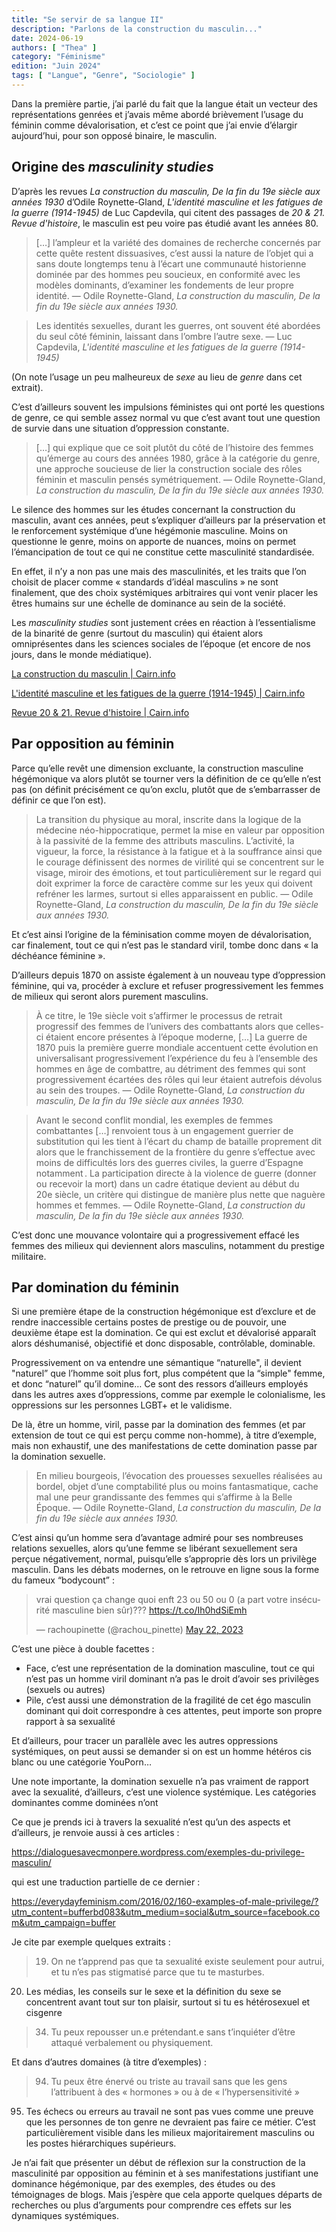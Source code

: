 ```yaml
---
title: "Se servir de sa langue II"
description: "Parlons de la construction du masculin..."
date: 2024-06-19
authors: [ "Thea" ]
category: "Féminisme"
edition: "Juin 2024"
tags: [ "Langue", "Genre", "Sociologie" ]
---
```


Dans la première partie, j’ai parlé du fait que la langue était un vecteur des représentations genrées et j’avais même abordé brièvement l’usage du féminin comme dévalorisation, et c’est ce point que j’ai envie d’élargir aujourd’hui, pour son opposé binaire, le masculin.

## Origine des *masculinity studies*

D’après les revues *La construction du masculin, De la fin du 19e siècle aux années 1930* d’Odile Roynette-Gland, *L'identité masculine et les fatigues de la guerre (1914-1945)* de Luc Capdevila, qui citent des passages de *20 & 21. Revue d'histoire*, le masculin est peu voire pas étudié avant les années 80.

> […] l’ampleur et la variété des domaines de recherche concernés par cette quête restent dissuasives, c’est aussi la nature de l’objet qui a sans doute longtemps tenu à l’écart une communauté historienne dominée par des hommes peu soucieux, en conformité avec les modèles dominants, d’examiner les fondements de leur propre identité. 
— Odile Roynette-Gland, *La construction du masculin, De la fin du 19e siècle aux années 1930.*
> 

> Les identités sexuelles, durant les guerres, ont souvent été abordées du seul côté féminin, laissant dans l’ombre l’autre sexe.
— Luc Capdevila, *L'identité masculine et les fatigues de la guerre (1914-1945)*
> 

(On note l’usage un peu malheureux de *sexe* au lieu de *genre* dans cet extrait).

C’est d’ailleurs souvent les impulsions féministes qui ont porté les questions de genre, ce qui semble assez normal vu que c’est avant tout une question de survie dans une situation d’oppression constante.

> […] qui explique que ce soit plutôt du côté de l’histoire des femmes qu’émerge au cours des années 1980, grâce à la catégorie du genre, une approche soucieuse de lier la construction sociale des rôles féminin et masculin pensés symétriquement.
— Odile Roynette-Gland, *La construction du masculin, De la fin du 19e siècle aux années 1930.*
> 

Le silence des hommes sur les études concernant la construction du masculin, avant ces années, peut s’expliquer d’ailleurs par la préservation et le renforcement systémique d’une hégémonie masculine. Moins on questionne le genre, moins on apporte de nuances, moins on permet l’émancipation de tout ce qui ne constitue cette masculinité standardisée.

En effet, il n’y a non pas une mais des masculinités, et les traits que l’on choisit de placer comme « standards d’idéal masculins » ne sont finalement, que des choix systémiques arbitraires qui vont venir placer les êtres humains sur une échelle de dominance au sein de la société.

Les *masculinity studies* sont justement crées en réaction à l’essentialisme de la binarité de genre (surtout du masculin) qui étaient alors omniprésentes dans les sciences sociales de l’époque (et encore de nos jours, dans le monde médiatique).

[La construction du masculin | Cairn.info](https://www.cairn.info/revue-vingtieme-siecle-revue-d-histoire-2002-3-page-85.htm)

[L'identité masculine et les fatigues de la guerre (1914-1945) | Cairn.info](https://www.cairn.info/revue-vingtieme-siecle-revue-d-histoire-2002-3-page-97.htm)

[Revue 20 & 21. Revue d'histoire | Cairn.info](https://www.cairn.info/revue-vingtieme-siecle-revue-d-histoire.htm)

## Par opposition au féminin

Parce qu’elle revêt une dimension excluante, la construction masculine hégémonique va alors plutôt se tourner vers la définition de ce qu’elle n’est pas (on définit précisément ce qu’on exclu, plutôt que de s’embarrasser de définir ce que l’on est).

> La transition du physique au moral, inscrite dans la logique de la médecine néo-hippocratique, permet la mise en valeur par opposition à la passivité de la femme des attributs masculins. L’activité, la vigueur, la force, la résistance à la fatigue et à la souffrance ainsi que le courage définissent des normes de virilité qui se concentrent sur le visage, miroir des émotions, et tout particulièrement sur le regard qui doit exprimer la force de caractère comme sur les yeux qui doivent refréner les larmes, surtout si elles apparaissent en public.
— Odile Roynette-Gland, *La construction du masculin, De la fin du 19e siècle aux années 1930.*
> 

Et c’est ainsi l’origine de la féminisation comme moyen de dévalorisation, car finalement, tout ce qui n’est pas le standard viril, tombe donc dans « la déchéance féminine ».

D’ailleurs depuis 1870 on assiste également à un nouveau type d’oppression féminine, qui va, procéder à exclure et refuser progressivement les femmes de milieux qui seront alors purement masculins.

> À ce titre, le 19e siècle voit s’affirmer le processus de retrait progressif des femmes de l’univers des combattants alors que celles-ci étaient encore présentes à l’époque moderne, […] La guerre de 1870 puis la première guerre mondiale accentuent cette évolution en universalisant progressivement l’expérience du feu à l’ensemble des hommes en âge de combattre, au détriment des femmes qui sont progressivement écartées des rôles qui leur étaient autrefois dévolus au sein des troupes.
— Odile Roynette-Gland, *La construction du masculin, De la fin du 19e siècle aux années 1930.*
> 

> Avant le second conflit mondial, les exemples de femmes combattantes […] renvoient tous à un engagement guerrier de substitution qui les tient à l’écart du champ de bataille proprement dit alors que le franchissement de la frontière du genre s’effectue avec moins de difficultés lors des guerres civiles, la guerre d’Espagne notamment . La participation directe à la violence de guerre (donner ou recevoir la mort) dans un cadre étatique devient au début du 20e siècle, un critère qui distingue de manière plus nette que naguère hommes et femmes.
— Odile Roynette-Gland, *La construction du masculin, De la fin du 19e siècle aux années 1930.*
> 

C’est donc une mouvance volontaire qui a progressivement effacé les femmes des milieux qui deviennent alors masculins, notamment du prestige militaire.

## Par domination du féminin

Si une première étape de la construction hégémonique est d’exclure et de rendre inaccessible certains postes de prestige ou de pouvoir, une deuxième étape est la domination. Ce qui est exclut et dévalorisé apparaît alors déshumanisé, objectifié et donc disposable, contrôlable,  dominable.

Progressivement on va entendre une sémantique “naturelle", il devient "naturel” que l’homme soit plus fort, plus compétent que la “simple" femme, et donc “naturel” qu’il domine… Ce sont des ressors d’ailleurs employés dans les autres axes d’oppressions, comme par exemple le colonialisme, les oppressions sur les personnes LGBT+ et le validisme.

De là, être un homme, viril, passe par la domination des femmes (et par extension de tout ce qui est perçu comme non-homme), à titre d’exemple, mais non exhaustif, une des manifestations de cette domination passe par la domination sexuelle.

> En milieu bourgeois, l’évocation des prouesses sexuelles réalisées au bordel, objet d’une comptabilité plus ou moins fantasmatique, cache mal une peur grandissante des femmes qui s’affirme à la Belle Époque.
— Odile Roynette-Gland, *La construction du masculin, De la fin du 19e siècle aux années 1930.*
> 

C’est ainsi qu’un homme sera d’avantage admiré pour ses nombreuses relations sexuelles, alors qu’une femme se libérant sexuellement sera perçue négativement, normal, puisqu’elle s’approprie dès lors un privilège masculin. Dans les débats modernes, on le retrouve en ligne sous la forme du fameux “bodycount” :

<blockquote class="twitter-tweet"><p lang="fr" dir="ltr">vrai question ça change quoi enft 23 ou 50 ou 0 (a part votre insécurité masculine bien sûr)??? <a href="https://t.co/Ih0hdSiEmh">https://t.co/Ih0hdSiEmh</a></p>&mdash; rachoupinette (@rachou_pinette) <a href="https://twitter.com/rachou_pinette/status/1660726621098201088?ref_src=twsrc%5Etfw">May 22, 2023</a></blockquote> <script async src="https://platform.twitter.com/widgets.js" charset="utf-8"></script>

C’est une pièce à double facettes :

- Face, c’est une représentation de la domination masculine, tout ce qui n’est pas un homme viril dominant n’a pas le droit d’avoir ses privilèges (sexuels ou autres)
- Pile, c’est aussi une démonstration de la fragilité de cet égo masculin dominant qui doit correspondre à ces attentes, peut importe son propre rapport à sa sexualité

Et d’ailleurs, pour tracer un parallèle avec les autres oppressions systémiques, on peut aussi se demander si on est un homme hétéros cis blanc ou une catégorie YouPorn…

Une note importante, la domination sexuelle n’a pas vraiment de rapport avec la sexualité, d’ailleurs, c’est une violence systémique. Les catégories dominantes comme dominées n’ont 

Ce que je prends ici à travers la sexualité n’est qu’un des aspects et d’ailleurs, je renvoie aussi à ces articles :

https://dialoguesavecmonpere.wordpress.com/exemples-du-privilege-masculin/

qui est une traduction partielle de ce dernier :

https://everydayfeminism.com/2016/02/160-examples-of-male-privilege/?utm_content=bufferbd083&utm_medium=social&utm_source=facebook.com&utm_campaign=buffer

Je cite par exemple quelques extraits :

> 19. On ne t’apprend pas que ta sexualité existe seulement pour autrui, et tu n’es pas stigmatisé parce que tu te masturbes.

20. Les médias, les conseils sur le sexe et la définition du sexe se concentrent avant tout sur ton plaisir, surtout si tu es hétérosexuel et cisgenre
> 

> 34. Tu peux repousser un.e prétendant.e sans t’inquiéter d’être attaqué verbalement ou physiquement.
> 

Et dans d’autres domaines (à titre d’exemples) :

> 94. Tu peux être énervé ou triste au travail sans que les gens l’attribuent à des « hormones » ou à de « l’hypersensitivité »

95. Tes échecs ou erreurs au travail ne sont pas vues comme une preuve que les personnes de ton genre ne devraient pas faire ce métier. C’est particulièrement visible dans les milieux majoritairement masculins ou les postes hiérarchiques supérieurs.
> 

Je n’ai fait que présenter un début de réflexion sur la construction de la masculinité par opposition au féminin et à ses manifestations justifiant une dominance hégémonique, par des exemples, des études ou des témoignages de blogs. Mais j’espère que cela apporte quelques départs de recherches ou plus d’arguments pour comprendre ces effets sur les dynamiques systémiques.